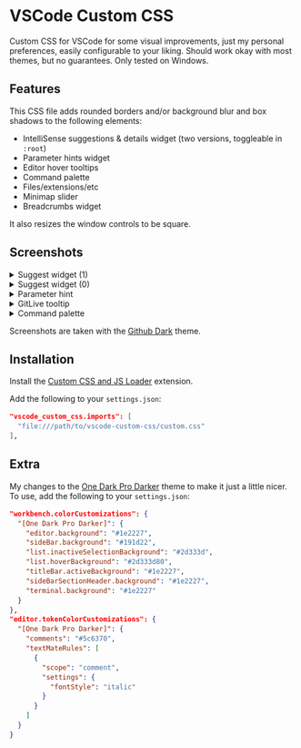 # VSCode Custom CSS

Custom CSS for VSCode for some visual improvements, just my personal preferences, easily configurable to your liking. Should work okay with most themes, but no guarantees. Only tested on Windows.

## Features

This CSS file adds rounded borders and/or background blur and box shadows to the following elements:

-  IntelliSense suggestions & details widget (two versions, toggleable in `:root`)
-  Parameter hints widget
-  Editor hover tooltips
-  Command palette
-  Files/extensions/etc
-  Minimap slider
-  Breadcrumbs widget

It also resizes the window controls to be square.

## Screenshots

<details>
  <summary>Suggest widget (1)</summary>

![Suggest Widget (1)](/screenshots/suggest-widget-1.png)

</details>

<details>
  <summary>Suggest widget (0)</summary>

![Suggest Widget (0)](/screenshots/suggest-widget-0.png)

</details>

<details>
  <summary>Parameter hint</summary>

![Parameter hint](/screenshots/tooltip.png)

</details>

<details>
  <summary>GitLive tooltip</summary>

![GitLive tooltip](/screenshots/gitlive-tooltip.png)

</details>

<details>
  <summary>Command palette</summary>

![Command palette](/screenshots/command-palette.png)

</details>

Screenshots are taken with the [Github Dark](https://marketplace.visualstudio.com/items?itemName=GitHub.github-vscode-theme) theme.

## Installation

Install the [Custom CSS and JS Loader](https://marketplace.visualstudio.com/items?itemName=be5invis.vscode-custom-css) extension.

Add the following to your `settings.json`:

```json
"vscode_custom_css.imports": [
  "file:///path/to/vscode-custom-css/custom.css"
],
```

## Extra

My changes to the [One Dark Pro Darker](https://marketplace.visualstudio.com/items?itemName=zhuangtongfa.Material-theme) theme to make it just a little nicer. To use, add the following to your `settings.json`:

```json
"workbench.colorCustomizations": {
  "[One Dark Pro Darker]": {
    "editor.background": "#1e2227",
    "sideBar.background": "#191d22",
    "list.inactiveSelectionBackground": "#2d333d",
    "list.hoverBackground": "#2d333d80",
    "titleBar.activeBackground": "#1e2227",
    "sideBarSectionHeader.background": "#1e2227",
    "terminal.background": "#1e2227"
  }
},
"editor.tokenColorCustomizations": {
  "[One Dark Pro Darker]": {
    "comments": "#5c6370",
    "textMateRules": [
      {
        "scope": "comment",
        "settings": {
          "fontStyle": "italic"
        }
      }
    ]
  }
}
```
